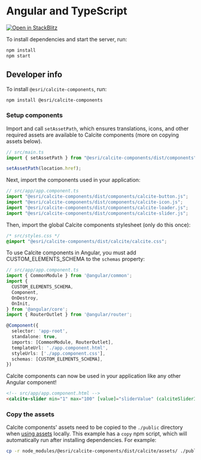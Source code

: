 # Angular and TypeScript

[![Open in StackBlitz](https://developer.stackblitz.com/img/open_in_stackblitz.svg)](https://stackblitz.com/github/esri/calcite-design-system/tree/dev/examples/components/angular?file=README.md)

To install dependencies and start the server, run:

```sh
npm install
npm start
```

## Developer info

To install `@esri/calcite-components`, run:

```sh
npm install @esri/calcite-components
```

### Setup components

Import and call `setAssetPath`, which ensures translations, icons, and other required assets are available to Calcite components (more on copying assets below).

```ts
// src/main.ts
import { setAssetPath } from "@esri/calcite-components/dist/components";

setAssetPath(location.href);
```

Next, import the components used in your application:

```ts
// src/app/app.component.ts
import "@esri/calcite-components/dist/components/calcite-button.js";
import "@esri/calcite-components/dist/components/calcite-icon.js";
import "@esri/calcite-components/dist/components/calcite-loader.js";
import "@esri/calcite-components/dist/components/calcite-slider.js";
```

Then, import the global Calcite components stylesheet (only do this once):

```css
/* src/styles.css */
@import "@esri/calcite-components/dist/calcite/calcite.css";
```

To use Calcite components in Angular, you must add CUSTOM_ELEMENTS_SCHEMA to the `schemas` property:

```ts
// src/app/app.component.ts
import { CommonModule } from '@angular/common';
import {
  CUSTOM_ELEMENTS_SCHEMA,
  Component,
  OnDestroy,
  OnInit,
} from '@angular/core';
import { RouterOutlet } from '@angular/router';

@Component({
  selector: 'app-root',
  standalone: true,
  imports: [CommonModule, RouterOutlet],
  templateUrl: './app.component.html',
  styleUrls: ['./app.component.css'],
  schemas: [CUSTOM_ELEMENTS_SCHEMA],
})
```

Calcite components can now be used in your application like any other Angular component!

```html
<!-- src/app/app.component.html -->
<calcite-slider min="1" max="100" [value]="sliderValue" (calciteSliderInput)="onSliderInput($event)"></calcite-slider>
```

### Copy the assets

Calcite components' assets need to be copied to the `./public` directory when [using assets](https://developers.arcgis.com/calcite-design-system/get-started/#load-the-assets) locally. This example has a `copy` npm script, which will automatically run after installing dependencies. For example:

```sh
cp -r node_modules/@esri/calcite-components/dist/calcite/assets/ ./public
```
